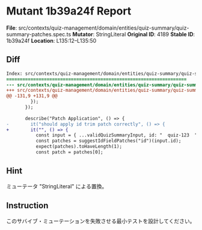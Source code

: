 # Mutant 1b39a24f Report

**File**: src/contexts/quiz-management/domain/entities/quiz-summary/quiz-summary-patches.spec.ts
**Mutator**: StringLiteral
**Original ID**: 4189
**Stable ID**: 1b39a24f
**Location**: L135:12–L135:50

## Diff

```diff
Index: src/contexts/quiz-management/domain/entities/quiz-summary/quiz-summary-patches.spec.ts
===================================================================
--- src/contexts/quiz-management/domain/entities/quiz-summary/quiz-summary-patches.spec.ts	original
+++ src/contexts/quiz-management/domain/entities/quiz-summary/quiz-summary-patches.spec.ts	mutated #4189
@@ -131,9 +131,9 @@
         });
       });
 
       describe("Patch Application", () => {
-        it("should apply id trim patch correctly", () => {
+        it("", () => {
           const input = { ...validQuizSummaryInput, id: "  quiz-123  " };
           const patches = suggestIdFieldPatches("id")(input.id);
           expect(patches).toHaveLength(1);
           const patch = patches[0];
```

## Hint

ミューテータ "StringLiteral" による置換。

## Instruction

このサバイブ・ミューテーションを失敗させる最小テストを設計してください。
